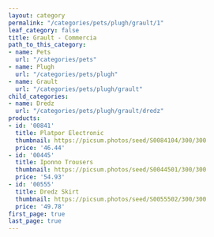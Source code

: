 ```yaml
---
layout: category
permalink: "/categories/pets/plugh/grault/1"
leaf_category: false
title: Grault - Commercia
path_to_this_category:
- name: Pets
  url: "/categories/pets"
- name: Plugh
  url: "/categories/pets/plugh"
- name: Grault
  url: "/categories/pets/plugh/grault"
child_categories:
- name: Dredz
  url: "/categories/pets/plugh/grault/dredz"
products:
- id: '00841'
  title: Platpor Electronic
  thumbnail: https://picsum.photos/seed/S0084104/300/300
  price: '46.44'
- id: '00445'
  title: Iponno Trousers
  thumbnail: https://picsum.photos/seed/S0044501/300/300
  price: '54.93'
- id: '00555'
  title: Dredz Skirt
  thumbnail: https://picsum.photos/seed/S0055502/300/300
  price: '49.78'
first_page: true
last_page: true
---
```

